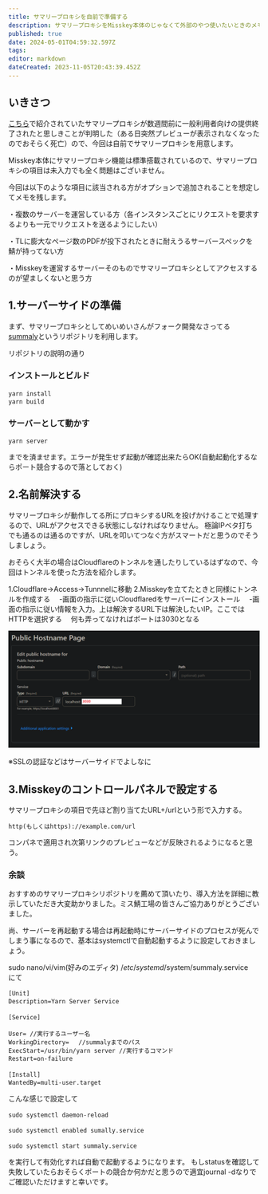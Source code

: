 ```yaml
---
title: サマリープロキシを自前で準備する
description: サマリープロキシをMisskey本体のじゃなくて外部のやつ使いたいときのメモ
published: true
date: 2024-05-01T04:59:32.597Z
tags: 
editor: markdown
dateCreated: 2023-11-05T20:43:39.452Z
---
```


## いきさつ

[こちら](https://hide.ac/articles/Y504SIabp)で紹介されていたサマリープロキシが数週間前に一般利用者向けの提供終了されたと思しきことが判明した（ある日突然プレビューが表示されなくなったのでおそらく死亡）ので、今回は自前でサマリープロキシを用意します。

Misskey本体にサマリープロキシ機能は標準搭載されているので、サマリープロキシの項目は未入力でも全く問題はございません。

今回は以下のような項目に該当される方がオプションで追加されることを想定してメモを残します。

・複数のサーバーを運営している方（各インスタンスごとにリクエストを要求するよりも一元でリクエストを送るようにしたい）

・TLに膨大なページ数のPDFが投下されたときに耐えうるサーバースペックを鯖が持ってない方

・Misskeyを運営するサーバーそのものでサマリープロキシとしてアクセスするのが望ましくないと思う方



## 1.サーバーサイドの準備

まず、サマリープロキシとしてめいめいさんがフォーク開発なさってる[summaly](https://github.com/mei23/summaly)というリポジトリを利用します。

リポジトリの説明の通り

### インストールとビルド
```
yarn install
yarn build
```

### サーバーとして動かす

```
yarn server
```

までを済ませます。エラーが発生せず起動が確認出来たらOK(自動起動化するならポート競合するので落としておく)

## 2.名前解決する

サマリープロキシが動作してる所にプロキシするURLを投げかけることで処理するので、URLがアクセスできる状態にしなければなりません。
極論IPベタ打ちでも通るのは通るのですが、URLを叩いてつなぐ方がスマートだと思うのでそうしましょう。

おそらく大半の場合はCloudflareのトンネルを通したりしているはずなので、今回はトンネルを使った方法を紹介します。

1.Cloudflare→Access→Tunnnelに移動
2.Misskeyを立てたときと同様にトンネルを作成する
　-画面の指示に従いCloudflaredをサーバーにインストール
　-画面の指示に従い情報を入力。上は解決するURL下は解決したいIP。ここではHTTPを選択する
　何も弄ってなければポートは3030となる
 
 ![タイトルなし.png](/cat/タイトルなし.png)

※SSLの認証などはサーバーサイドでよしなに






## 3.Misskeyのコントロールパネルで設定する

サマリープロキシの項目で先ほど割り当てたURL+/urlという形で入力する。

```
http(もしくはhttps)://example.com/url
```

コンパネで適用され次第リンクのプレビューなどが反映されるようになると思う。



### 余談

おすすめのサマリープロキシリポジトリを薦めて頂いたり、導入方法を詳細に教示していただき大変助かりました。ミス鯖工場の皆さんご協力ありがとうございました。

尚、サーバーを再起動する場合は再起動時にサーバーサイドのプロセスが死んでしまう事になるので、基本はsystemctlで自動起動するように設定しておきましょう。



sudo nano/vi/vim(好みのエディタ)  /_etc_/_systemd_/system/summaly.service　にて

```
[Unit] 
Description=Yarn Server Service

[Service]

User= //実行するユーザー名 
WorkingDirectory=　 //summalyまでのパス 
ExecStart=/usr/bin/yarn server //実行するコマンド
Restart=on-failure 

[Install] 
WantedBy=multi-user.target

```

こんな感じで設定して

`sudo systemctl daemon-reload`

`sudo systemctl enabled sumally.service`

`sudo systemctl start summaly.service`

を実行して有効化すれば自動で起動するようになります。
もしstatusを確認して失敗していたらおそらくポートの競合か何かだと思うので適宜journal -dなりでご確認いただけますと幸いです。


